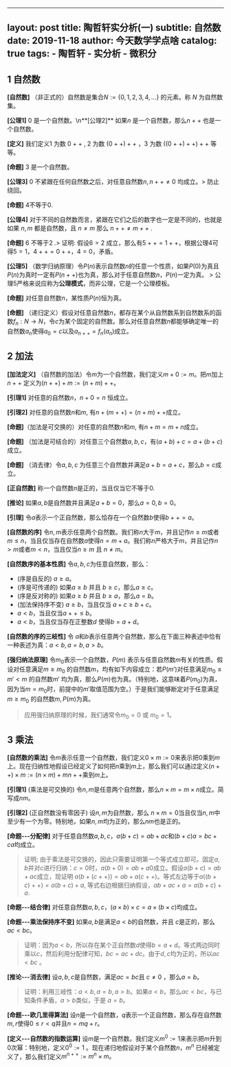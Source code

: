 <script type="text/javascript" src="http://cdn.mathjax.org/mathjax/latest/MathJax.js?config=default"></script>
---
layout:     post
title:      陶哲轩实分析(一)
subtitle:   自然数
date:       2019-11-18
author:     今天数学学点啥
catalog: true
tags:
    - 陶哲轩
    - 实分析
    - 微积分
---

## 1 自然数

**[自然数]** （非正式的）自然数是集合$N:=\{0,1,2,3,4,...\}$ 的元素。称 $N$ 为自然数集。

**[公理1]** $0$ 是一个自然数。\n**[公理2]** 如果$n$ 是一个自然数，那么$n++$ 也是一个自然数。

**[定义]** 我们定义$1$ 为数 $0++$ , $2$ 为数 $(0++)++$ ，$3$ 为数 $((0++)++)++$ 等等。

**[命题]** $3$ 是一个自然数。

**[公理3]** $0$ 不紧跟在任何自然数之后，对任意自然数$n, n++\ne 0$ 均成立。> 防止绕回。

**[命题]** $4$不等于$0$.

**[公理4]** 对于不同的自然数而言，紧跟在它们之后的数字也一定是不同的，也就是如果 $n,m$ 都是自然数，且 $n\ne m$ 那么 $n++\ne m++$ . 

**[命题]** $6$ 不等于$2$ .> 证明: 假设$6=2$  成立，那么有$5++=1++$，根据公理4可得$5=1， 4++=0++， 4=0$，矛盾。

**[公理5]** （数学归纳原理）令$P(n)$表示自然数$n$的任意一个性质，如果$P(0)$为真且$P(n)$为真时一定有$P(n++)$也为真，那么对于任意自然数$n$，$P(n)$一定为真。 > 公理5严格来说应称为**公理模式**，而非公理，它是一个公理模板。

**[命题]** 对任意自然数$n$，某性质$P(n)$恒为真。

**[命题]** （递归定义）假设对任意自然数$n$，都存在某个从自然数系到自然数系的函数$f_n:N\rightarrow N$，令$c$为某个固定的自然数。那么对任意自然数$n$都能够确定唯一的自然数$a_n$使得$a_0=c$以及$a_{n++}=f_n(a_n)$成立。

## 2 加法

**[加法定义]** （自然数的加法）令$m$为一个自然数，我们定义$m+0:=m$。把$m$加上$n++$ 定义为$(n++)+m:=(n+m)++$。

**[引理1]** 对任意的自然数$n$，$n+0=n$ 恒成立。

**[引理2]** 对任意的自然数$n$和$m$, 有$n+(m++)=(n+m)++$成立。

**[命题]**（加法是可交换的）对任意的自然数$n$和$m$, 有$n+m=m+n$成立。

**[命题]** （加法是可结合的）对任意三个自然数$a,b,c$，有$(a+b)+c=a+(b+c)$成立。

**[命题]** （消去律）令$a,b,c$ 为任意三个自然数并满足$a+b=a+c，$那么$b=c$成立。

**[正自然数]** 称一个自然数$n$是正的，当且仅当它不等于$0$.

**[推论]** 如果$a,b$是自然数并且满足$a+b=0$，那么$a=0, b=0$。

**[引理]** 令$a$表示一个正自然数，那么恰存在一个自然数$b$使得$b++=a$。

**[自然数的序]** 令$n,m$表示任意两个自然数。我们称$n$大于$m$，并且记作$n\geq m$或者$m\leq n$，当且仅当存在自然数$a$使得$n=m+a$。我们称$n$严格大于$m$，并且记作$n>m$或者$m<n$，当且仅当$n\geq m$ 且 $n\ne m$。

**[自然数序的基本性质]** 令$a,b,c$为任意自然数，那么：

- (序是自反的) $a\geq a$。
- (序是可传递的) 如果$a\geq b$ 并且 $b\geq c$，那么$a\geq c$。
- (序是反对称的) 如果$a\geq b$ 并且 $b\geq a$，那么$a=b$。
- (加法保持序不变) $a\geq b$，当且仅当 $a+c\geq b+c$。
- $a<b$，当且仅当$a++\leq b$。
- $a<b$，当且仅当存在正整数$d$ 使得$b=a+d$。

**[自然数的序的三岐性]** 令 $a$和$b$表示任意两个自然数，那么在下面三种表述中恰有一种表述为真：$a<b,a=b,a>b$。

**[强归纳法原理]** 令$m_0$表示一个自然数，$P(m)$ 表示与任意自然数$m$有关的性质。假设对任意满足$m\geq m_0$ 的自然数$m$，均有如下内容成立：若$P(m')$对任意满足$m_0\leq m' <m$ 的自然数$m'$ 均为真，那么$P(m)$也为真。（特别地，这意味着$P(m_0)$为真，因为当$m=m_0$时，前提中的$m'$取值范围为空。）于是我们能够断定对于任意满足$m\geq m_0$ 的自然数$m,P(m)$为真。

> 应用强归纳原理的时候，我们通常令$m_0=0$ 或 $m_0=1$。

## 3 乘法

**[自然数的乘法]** 令$m$表示任意一个自然数，我们定义$0\times m :=0$来表示把$0$乘到$m$上。现在归纳性地假设已经定义了如何把$n$乘到$m$上，那么我们可以通过定义$(n++)\times m := (n\times m)+m$$n++$乘到$m$上。

**[引理1]** (乘法是可交换的) 令$n,m$是任意两个自然数，那么$n\times m=m\times n$成立。简写成$nm$。

**[引理2]** (正自然数没有零因子) 设$n,m$为自然数，那么
$n\times m =0$当且仅当$n,m$中至少有一个为零。特别地，如果$n,m$均为正的，那么$nm$也是正的。

**[命题---分配律]** 对于任意自然数$a,b,c，a(b+c)=ab+ac$和$(b+c)a=bc+ca$均成立。
> 证明; 由于乘法是可交换的，因此只需要证明第一个等式成立即可。固定$a,b$并对$c$进行归纳：$c=0$时，$a(b+0)=ab+a0$成立。假设$a(b+c)=ab+ac$成立，现证明 $a(b+(c++))=ab+a(c++)$。等式左边等于$a((b+c)++)=a(b+c)+a$, 等式右边根据归纳假设，$ab+ac+a = a(b+c)+a.$

**[命题---结合律]** 对任意自然数$a,b,c$，$(a\times b)\times c = a\times(b\times c)$均成立。

**[命题---乘法保持序不变]** 如果$a,b$是满足$a<b$的自然数，并且 $c$是正的，那么 $ac<bc。$

> 证明：因为$a<b$，所以存在某个正自然数$d$使得$b=a+d$。等式两边同时乘以$c$，然后利用分配律可知，$bc=ac+dc$。由于$d,c$均为正的，所以$ac<bc$ 。

**[推论---消去律]** 设$a,b,c$是自然数，满足$ac=bc$且 $c\ne 0$ ，那么$a=b$。

> 证明：利用三岐性：$a<b,a=b,a>b$。如果$a<b$，那么$ac<bc$，与已知条件矛盾，$a>b$类似，于是 $a=b$。

**[命题---欧几里得算法]** 设$n$是一个自然数，$q$表示一个正自然数，那么存在自然数$m,r$使得$0\leq r<q$并且$n=mq+r$。

**[定义---自然数的指数运算]** 设$m$是一个自然数。我们定义$m^{0}:=1$来表示把$m$升到$0$次幂：特别地，定义$0^0:=1$
。现在递归地假设对于某个自然数$n，m^n$ 已经被定义了，那么我们定义$m^{n++}:=m^n\times m。$ 
